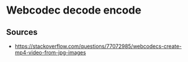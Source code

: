 # Webcodec decode encode

## Sources

- https://stackoverflow.com/questions/77072985/webcodecs-create-mp4-video-from-jpg-images
